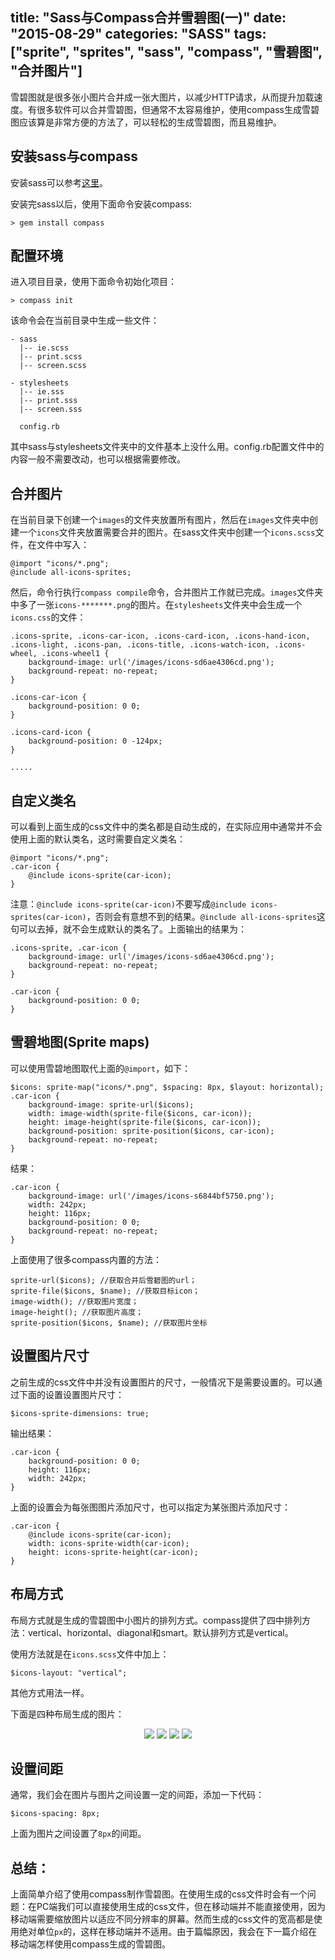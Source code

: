title: "Sass与Compass合并雪碧图(一)"
date: "2015-08-29"
categories: "SASS"
tags: ["sprite", "sprites", "sass", "compass", "雪碧图", "合并图片"]
---

雪碧图就是很多张小图片合并成一张大图片，以减少HTTP请求，从而提升加载速度。有很多软件可以合并雪碧图，但通常不太容易维护，使用compass生成雪碧图应该算是非常方便的方法了，可以轻松的生成雪碧图，而且易维护。
<!--more-->

## 安装sass与compass ##

安装sass可以参考[这里](http://www.w3cplus.com/sassguide/install.html)。

安装完sass以后，使用下面命令安装compass:

    > gem install compass

## 配置环境 ##

进入项目目录，使用下面命令初始化项目：

    > compass init

该命令会在当前目录中生成一些文件：

	- sass
	  |-- ie.scss
      |-- print.scss
	  |-- screen.scss
 
	- stylesheets
	  |-- ie.sss
      |-- print.sss
	  |-- screen.sss
 
	  config.rb
	

其中sass与stylesheets文件夹中的文件基本上没什么用。config.rb配置文件中的内容一般不需要改动，也可以根据需要修改。

## 合并图片 ##

在当前目录下创建一个`images`的文件夹放置所有图片，然后在`images`文件夹中创建一个`icons`文件夹放置需要合并的图片。在sass文件夹中创建一个`icons.scss`文件，在文件中写入：

    @import "icons/*.png";
	@include all-icons-sprites;

然后，命令行执行`compass compile`命令，合并图片工作就已完成。`images`文件夹中多了一张`icons-*******.png`的图片。在`stylesheets`文件夹中会生成一个`icons.css`的文件：

    .icons-sprite, .icons-car-icon, .icons-card-icon, .icons-hand-icon, .icons-light, .icons-pan, .icons-title, .icons-watch-icon, .icons-wheel, .icons-wheel1 {
		background-image: url('/images/icons-sd6ae4306cd.png');
		background-repeat: no-repeat;
	}
		
	.icons-car-icon {
		background-position: 0 0;
	}
	
	.icons-card-icon {
		background-position: 0 -124px;
	}

	.....


## 自定义类名 ##

可以看到上面生成的css文件中的类名都是自动生成的，在实际应用中通常并不会使用上面的默认类名，这时需要自定义类名：

    @import "icons/*.png";
	.car-icon {
		@include icons-sprite(car-icon);	
	}
	

注意：`@include icons-sprite(car-icon)`不要写成`@include icons-sprites(car-icon)`，否则会有意想不到的结果。`@include all-icons-sprites`这句可以去掉，就不会生成默认的类名了。上面输出的结果为：

    .icons-sprite, .car-icon {
		background-image: url('/images/icons-sd6ae4306cd.png');
		background-repeat: no-repeat;
	}

	.car-icon {
		background-position: 0 0;
	}


## 雪碧地图(Sprite maps) ##

可以使用雪碧地图取代上面的`@import`，如下：

	$icons: sprite-map("icons/*.png", $spacing: 8px, $layout: horizontal);
	.car-icon {
    	background-image: sprite-url($icons);
    	width: image-width(sprite-file($icons, car-icon));
    	height: image-height(sprite-file($icons, car-icon));
    	background-position: sprite-position($icons, car-icon);
		background-repeat: no-repeat;
	}

结果：

	.car-icon {
		background-image: url('/images/icons-s6844bf5750.png');
		width: 242px;
		height: 116px;
		background-position: 0 0;
		background-repeat: no-repeat;
	}

上面使用了很多compass内置的方法：

	
    sprite-url($icons); //获取合并后雪碧图的url；
    sprite-file($icons, $name); //获取目标icon；
	image-width(); //获取图片宽度；
    image-height(); //获取图片高度；
    sprite-position($icons, $name); //获取图片坐标  
    
## 设置图片尺寸 ##

之前生成的css文件中并没有设置图片的尺寸，一般情况下是需要设置的。可以通过下面的设置设置图片尺寸：

	$icons-sprite-dimensions: true;

输出结果：

    .car-icon {
		background-position: 0 0;
		height: 116px;
		width: 242px;
	}

上面的设置会为每张图图片添加尺寸，也可以指定为某张图片添加尺寸：

	.car-icon {
		@include icons-sprite(car-icon);
		width: icons-sprite-width(car-icon);
		height: icons-sprite-height(car-icon);
	}

## 布局方式 ##

布局方式就是生成的雪碧图中小图片的排列方式。compass提供了四中排列方法：vertical、horizontal、diagonal和smart。默认排列方式是vertical。

使用方法就是在`icons.scss`文件中加上：

	$icons-layout: "vertical";

其他方式用法一样。

下面是四种布局生成的图片：
<div style="text-align:center">
<img src="/assets/blogImg/o_icons-s22b9e851cd.png" />
<img src="/assets/blogImg/o_icons-s37f950be3b.png" />
<img src="/assets/blogImg/o_icons-s4d555ef71f.png" />
<img src="/assets/blogImg/o_icons-sdd4c0db747.png" />
</div>


## 设置间距 ##

通常，我们会在图片与图片之间设置一定的间距，添加一下代码：

	$icons-spacing: 8px;

上面为图片之间设置了`8px`的间距。

## 总结： ##
上面简单介绍了使用compass制作雪碧图。在使用生成的css文件时会有一个问题：在PC端我们可以直接使用生成的css文件，但在移动端并不能直接使用，因为移动端需要缩放图片以适应不同分辨率的屏幕。然而生成的css文件的宽高都是使用绝对单位`px`的，这样在移动端并不适用。由于篇幅原因，我会在下一篇介绍在移动端怎样使用compass生成的雪碧图。